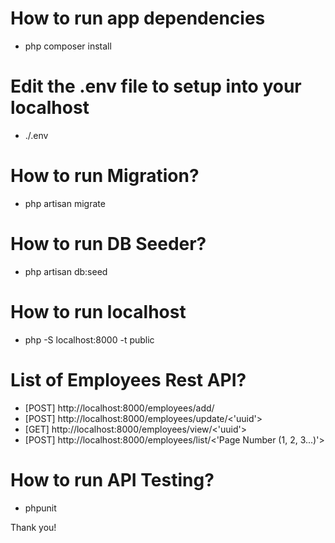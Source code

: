 # How to run app dependencies

- php composer install

# Edit the .env file to setup into your localhost
- ./.env

# How to run Migration?

- php artisan migrate

# How to run DB Seeder?

- php artisan db:seed

# How to run localhost

- php -S localhost:8000 -t public

# List of Employees Rest API?

- [POST] http://localhost:8000/employees/add/
- [POST] http://localhost:8000/employees/update/<'uuid'>
- [GET] http://localhost:8000/employees/view/<'uuid'>
- [POST] http://localhost:8000/employees/list/<'Page Number (1, 2, 3...)'>

# How to run API Testing?

- phpunit

Thank you!

